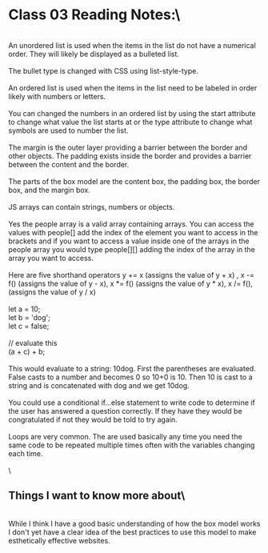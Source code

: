 # Class 03 Reading Notes:\
\
An unordered list is used when the items in the list do not have a numerical order. They will likely be displayed as a bulleted list.\
\
The bullet type is changed with CSS using list-style-type.\
\
An ordered list is used when the items in the list need to be labeled in order likely with numbers or letters.\
\
You can changed the numbers in an ordered list by using the start attribute to change what value the list starts at or the type attribute to change what symbols are used to number the list.\
\
The margin is the outer layer providing a barrier between the border and other objects. The padding exists inside the border and provides a barrier between the content and the border.\
\
The parts of the box model are the content box, the padding box, the border box, and the margin box.\
\
JS arrays can contain strings, numbers or objects.\
\
Yes the people array is a valid array containing arrays. You can access the values with people[] add the index of the element you want to access in the brackets and if you want to access a value inside one of the arrays in the people array you would type people[][] adding the index of  the array in the array you want to access.\
\
Here are five shorthand operators y += x (assigns the value of y + x) , x -= f() (assigns the value of y - x), x *= f() (assigns the value of y * x), x /= f(), (assigns the value of y / x)\
\
let a = 10;\
 let b = 'dog';\
 let c = false;\
\
 // evaluate this\
 (a + c) + b;\
\
This would evaluate to a string: 10dog. First the parentheses are evaluated. False casts to a number and becomes 0 so 10+0 is 10. Then 10 is cast to a string and is concatenated with dog and we get 10dog.\
\
You could use a conditional if...else statement to write code to determine if the user has answered a question correctly. If they have they would be congratulated if not they would be told to try again.\
\
Loops are very common. The are used basically any time you need the same code to be repeated multiple times often with the variables changing each time.\
\
\
## Things I want to know more about\
\
While I think I have a good basic understanding of how the box model works I don't yet have a clear idea of the best practices to use this model to make esthetically effective websites.
